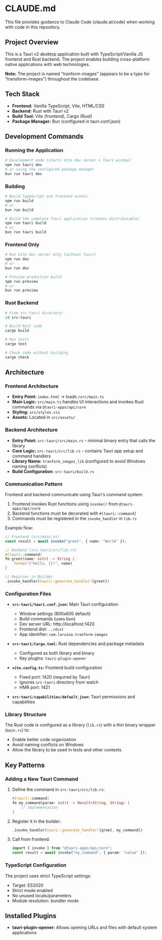 # CLAUDE.md

This file provides guidance to Claude Code (claude.ai/code) when working with code in this repository.

## Project Overview

This is a Tauri v2 desktop application built with TypeScript/Vanilla JS frontend and Rust backend. The project enables building cross-platform native applications with web technologies.

**Note:** The project is named "tranform-images" (appears to be a typo for "transform-images") throughout the codebase.

## Tech Stack

- **Frontend:** Vanilla TypeScript, Vite, HTML/CSS
- **Backend:** Rust with Tauri v2
- **Build Tool:** Vite (frontend), Cargo (Rust)
- **Package Manager:** Bun (configured in tauri.conf.json)

## Development Commands

### Running the Application

```bash
# Development mode (starts Vite dev server + Tauri window)
npm run tauri dev
# or using the configured package manager
bun run tauri dev
```

### Building

```bash
# Build TypeScript and frontend assets
npm run build
# or
bun run build

# Build the complete Tauri application (creates distributable)
npm run tauri build
# or
bun run tauri build
```

### Frontend Only

```bash
# Run Vite dev server only (without Tauri)
npm run dev
# or
bun run dev

# Preview production build
npm run preview
# or
bun run preview
```

### Rust Backend

```bash
# From src-tauri directory:
cd src-tauri

# Build Rust code
cargo build

# Run tests
cargo test

# Check code without building
cargo check
```

## Architecture

### Frontend Architecture

- **Entry Point:** `index.html` → loads `/src/main.ts`
- **Main Logic:** `src/main.ts` handles UI interactions and invokes Rust commands via `@tauri-apps/api/core`
- **Styling:** `src/styles.css`
- **Assets:** Located in `src/assets/`

### Backend Architecture

- **Entry Point:** `src-tauri/src/main.rs` - minimal binary entry that calls the library
- **Core Logic:** `src-tauri/src/lib.rs` - contains Tauri app setup and command handlers
- **Library Name:** `tranform_images_lib` (configured to avoid Windows naming conflicts)
- **Build Configuration:** `src-tauri/build.rs`

### Communication Pattern

Frontend and backend communicate using Tauri's command system:

1. Frontend invokes Rust functions using `invoke()` from `@tauri-apps/api/core`
2. Backend functions must be decorated with `#[tauri::command]`
3. Commands must be registered in the `invoke_handler` in `lib.rs`

Example flow:
```typescript
// Frontend (src/main.ts)
const result = await invoke("greet", { name: "World" });
```

```rust
// Backend (src-tauri/src/lib.rs)
#[tauri::command]
fn greet(name: &str) -> String {
    format!("Hello, {}!", name)
}

// Register in Builder
.invoke_handler(tauri::generate_handler![greet])
```

### Configuration Files

- **`src-tauri/tauri.conf.json`:** Main Tauri configuration
  - Window settings (800x600 default)
  - Build commands (uses bun)
  - Dev server URL: http://localhost:1420
  - Frontend dist: `../dist`
  - App identifier: `com.laruina.tranform-images`

- **`src-tauri/Cargo.toml`:** Rust dependencies and package metadata
  - Configured as both library and binary
  - Key plugins: `tauri-plugin-opener`

- **`vite.config.ts`:** Frontend build configuration
  - Fixed port: 1420 (required by Tauri)
  - Ignores `src-tauri` directory from watch
  - HMR port: 1421

- **`src-tauri/capabilities/default.json`:** Tauri permissions and capabilities

### Library Structure

The Rust code is configured as a library (`lib.rs`) with a thin binary wrapper (`main.rs`) to:
- Enable better code organization
- Avoid naming conflicts on Windows
- Allow the library to be used in tests and other contexts

## Key Patterns

### Adding a New Tauri Command

1. Define the command in `src-tauri/src/lib.rs`:
   ```rust
   #[tauri::command]
   fn my_command(param: &str) -> Result<String, String> {
       // implementation
   }
   ```

2. Register it in the builder:
   ```rust
   .invoke_handler(tauri::generate_handler![greet, my_command])
   ```

3. Call from frontend:
   ```typescript
   import { invoke } from "@tauri-apps/api/core";
   const result = await invoke("my_command", { param: "value" });
   ```

### TypeScript Configuration

The project uses strict TypeScript settings:
- Target: ES2020
- Strict mode enabled
- No unused locals/parameters
- Module resolution: bundler mode

## Installed Plugins

- **tauri-plugin-opener:** Allows opening URLs and files with default system applications
